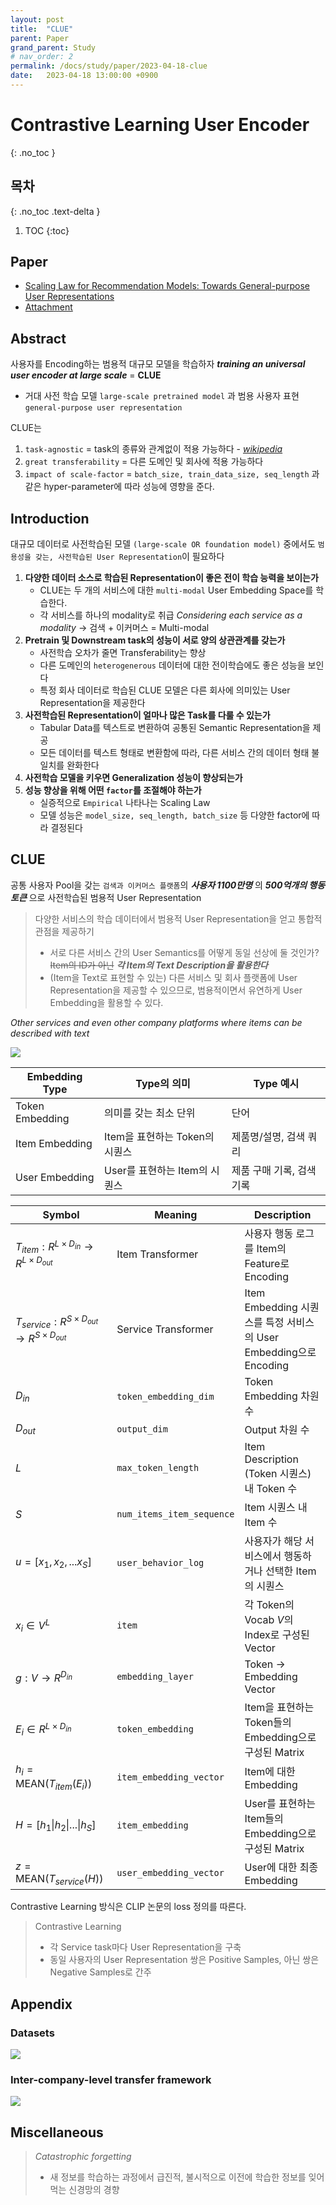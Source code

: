 ```yaml
---
layout: post
title:  "CLUE"
parent: Paper
grand_parent: Study
# nav_order: 2
permalink: /docs/study/paper/2023-04-18-clue
date:   2023-04-18 13:00:00 +0900
---
```

# Contrastive Learning User Encoder
{: .no_toc }

## 목차
{: .no_toc .text-delta }

1. TOC
{:toc}

## Paper
- [Scaling Law for Recommendation Models: Towards General-purpose User Representations](https://arxiv.org/abs/2111.11294)
- [Attachment](https://deview.kr/data/deview/session/attach/[126]%EC%96%B8%EC%96%B4+%EB%AA%A8%EB%8D%B8+%EA%B8%B0%EB%B0%98%EC%9D%98+%EB%B2%94%EC%9A%A9+%EC%9C%A0%EC%A0%80+%EC%9E%84%EB%B2%A0%EB%94%A9%EA%B3%BC+%EC%9D%B4%EB%A5%BC+%ED%99%9C%EC%9A%A9%ED%95%9C+%EC%B6%94%EC%B2%9C%EC%8B%9C%EC%8A%A4%ED%85%9C+%EB%B0%8F+%EA%B4%91%EA%B3%A0+%ED%83%80%EA%B2%9F%ED%8C%85.pdf)

## Abstract
사용자를 Encoding하는 범용적 대규모 모델을 학습하자 ___training an universal user encoder at large scale___ = __CLUE__
- 거대 사전 학습 모델 `large-scale pretrained model` 과 범용 사용자 표현 `general-purpose user representation`

CLUE는
1. `task-agnostic` = task의 종류와 관계없이 적용 가능하다 - [_wikipedia_](https://en.wikipedia.org/wiki/Agnostic_(data))
2. `great transferability` = 다른 도메인 및 회사에 적용 가능하다
3. `impact of scale-factor` = `batch_size, train_data_size, seq_length` 과 같은 hyper-parameter에 따라 성능에 영향을 준다.

## Introduction
대규모 데이터로 사전학습된 모델 `(large-scale OR foundation model)` 중에서도 `범용성을 갖는, 사전학습된 User Representation`이 필요하다
1. __다양한 데이터 소스로 학습된 Representation이 좋은 전이 학습 능력을 보이는가__
    - CLUE는 두 개의 서비스에 대한 `multi-modal` User Embedding Space를 학습한다.
    - 각 서비스를 하나의 modality로 취급 _Considering each service as a modality_ $\rightarrow$ 검색 + 이커머스 = Multi-modal
2. __Pretrain 및 Downstream task의 성능이 서로 양의 상관관계를 갖는가__
    - 사전학습 오차가 줄면 Transferability는 향상
    - 다른 도메인의 `heterogenerous` 데이터에 대한 전이학습에도 좋은 성능을 보인다
    - 특정 회사 데이터로 학습된 CLUE 모델은 다른 회사에 의미있는 User Representation을 제공한다
3. __사전학습된 Representation이 얼마나 많은 Task를 다룰 수 있는가__
    - Tabular Data를 텍스트로 변환하여 공통된 Semantic Representation을 제공
    - 모든 데이터를 텍스트 형태로 변환함에 따라, 다른 서비스 간의 데이터 형태 불일치를 완화한다
4. __사전학습 모델을 키우면 Generalization 성능이 향상되는가__
5. __성능 향상을 위해 어떤 `factor`를 조절해야 하는가__
    - 실증적으로 `Empirical` 나타나는 Scaling Law
    - 모델 성능은 `model_size, seq_length, batch_size` 등 다양한 factor에 따라 결정된다

## CLUE
공통 사용자 Pool을 갖는 `검색과 이커머스 플랫폼`의 ___사용자 1100만명___ 의 ___500억개의 행동 토큰___ 으로 사전학습된 범용적 User Representation

> 다양한 서비스의 학습 데이터에서 범용적 User Representation을 얻고 통합적 관점을 제공하기
> - 서로 다른 서비스 간의 User Semantics를 어떻게 동일 선상에 둘 것인가? ~~Item의 ID가 아닌~~ ___각 Item의 Text Description을 활용한다___
> - (Item을 Text로 표현할 수 있는) 다른 서비스 및 회사 플랫폼에 User Representation을 제공할 수 있으므로, 범용적이면서 유연하게 User Embedding을 활용할 수 있다.

_Other services and even other company platforms where items can be described with text_

![](https://d3i71xaburhd42.cloudfront.net/7567744a0e23174166575e8d98590967684696b4/2-Figure1-1.png)

|Embedding Type|Type의 의미|Type 예시|
|---|---|---|
|Token Embedding|의미를 갖는 최소 단위|단어|
|Item Embedding|Item을 표현하는 Token의 시퀀스|제품명/설명, 검색 쿼리|
|User Embedding|User를 표현하는 Item의 시퀀스|제품 구매 기록, 검색 기록|

|Symbol|Meaning|Description|
|---|---|---|
|$T_{item}:R^{L\times D_{in}}\rightarrow R^{L\times D_{out}}$|Item Transformer|사용자 행동 로그를 Item의 Feature로 Encoding|
|$T_{service}:R^{S\times D_{out}}\rightarrow R^{S\times D_{out}}$|Service Transformer|Item Embedding 시퀀스를 특정 서비스의 User Embedding으로 Encoding|
|$D_{in}$|`token_embedding_dim`|Token Embedding 차원 수|
|$D_{out}$|`output_dim`|Output 차원 수|
|$L$|`max_token_length`|Item Description (Token 시퀀스) 내 Token 수|
|$S$|`num_items_item_sequence`|Item 시퀀스 내 Item 수|
|$u=[x_{1}, x_{2}, ... x_{S}]$|`user_behavior_log`|사용자가 해당 서비스에서 행동하거나 선택한 Item의 시퀀스|
|$x_{i}\in V^{L}$|`item`|각 Token의 Vocab $V$의 Index로 구성된 Vector|
|$g:V\rightarrow R^{D_{in}}$|`embedding_layer`|Token $\rightarrow$ Embedding Vector|
|$E_{i}\in R^{L\times D_{in}}$|`token_embedding`|Item을 표현하는 Token들의 Embedding으로 구성된 Matrix|
|$h_{i} = \text{MEAN}(T_{item}(E_{i}))$|`item_embedding_vector`|Item에 대한 Embedding|
|$H=[h_{1}\| h_{2} \|...\|h_{S}]$|`item_embedding`|User를 표현하는 Item들의 Embedding으로 구성된 Matrix|
|$z=\text{MEAN}(T_{service}(H))$|`user_embedding_vector`|User에 대한 최종 Embedding|

Contrastive Learning 방식은 CLIP 논문의 loss 정의를 따른다.  
> Contrastive Learning
> - 각 Service task마다 User Representation을 구축
> - 동일 사용자의 User Representation 쌍은 Positive Samples, 아닌 쌍은 Negative Samples로 간주

## Appendix
### Datasets
![](https://d3i71xaburhd42.cloudfront.net/7567744a0e23174166575e8d98590967684696b4/9-Table7-1.png)

### Inter-company-level transfer framework
![](https://d3i71xaburhd42.cloudfront.net/7567744a0e23174166575e8d98590967684696b4/10-Figure6-1.png)

## Miscellaneous
> _Catastrophic forgetting_
> - 새 정보를 학습하는 과정에서 급진적, 불시적으로 이전에 학습한 정보를 잊어먹는 신경망의 경향

